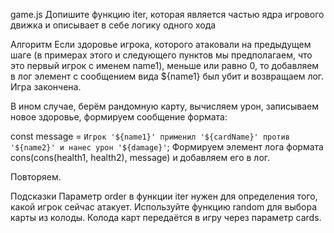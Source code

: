 game.js
Допишите функцию iter, которая является частью ядра игрового движка и описывает в себе логику одного хода

Алгоритм
Если здоровье игрока, которого атаковали на предыдущем шаге (в примерах этого и следующего пунктов мы предполагаем, что это первый игрок с именем name1), меньше или равно 0, то добавляем в лог элемент с сообщением вида ${name1} был убит и возвращаем лог. Игра закончена.

В ином случае, берём рандомную карту, вычисляем урон, записываем новое здоровье, формируем сообщение формата:

const message = `Игрок '${name1}' применил '${cardName}'
против '${name2}' и нанес урон '${damage}'`;
Формируем элемент лога формата cons(cons(health1, health2), message) и добавляем его в лог.

Повторяем.

Подсказки
Параметр order в функции iter нужен для определения того, какой игрок сейчас атакует.
Используйте функцию random для выбора карты из колоды.
Колода карт передаётся в игру через параметр cards.